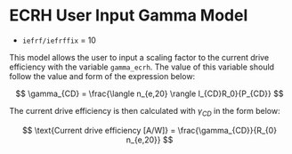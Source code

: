 # ECRH User Input Gamma Model

- `iefrf/iefrffix` = 10 

This model allows the user to input a scaling factor to the current drive efficiency with the variable `gamma_ecrh`. The value of this variable should follow the value and form of the expression below:

$$
\gamma_{CD} = \frac{\langle n_{e,20} \rangle I_{CD}R_0}{P_{CD}}
$$

The current drive efficiency is then calculated with $\gamma_{CD}$ in the form below:

$$
\text{Current drive efficiency [A/W]} =  \frac{\gamma_{CD}}{R_{0} n_{e,20}}
$$                